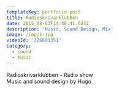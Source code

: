 ```yaml
---
templateKey: portfolio-post
title: Radioskrivarklubben
date: 2015-08-03T14:46:41.024Z
description: 'Music, Sound Design, Mix'
image: /img/1.jpg
videoId: '326601351'
category:
  - sound
  - music
---
```

Radioskrivarklubben - Radio show\
Music and sound design by Hugo
